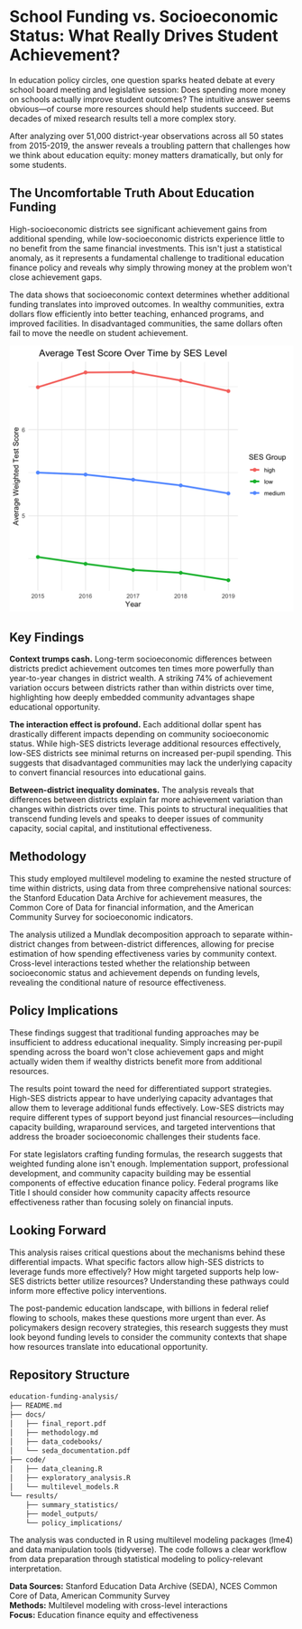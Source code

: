 # School Funding vs. Socioeconomic Status: What Really Drives Student Achievement?

In education policy circles, one question sparks heated debate at every school board meeting and legislative session: Does spending more money on schools actually improve student outcomes? The intuitive answer seems obvious—of course more resources should help students succeed. But decades of mixed research results tell a more complex story.

After analyzing over 51,000 district-year observations across all 50 states from 2015-2019, the answer reveals a troubling pattern that challenges how we think about education equity: money matters dramatically, but only for some students.

## The Uncomfortable Truth About Education Funding

High-socioeconomic districts see significant achievement gains from additional spending, while low-socioeconomic districts experience little to no benefit from the same financial investments. This isn't just a statistical anomaly, as it represents a fundamental challenge to traditional education finance policy and reveals why simply throwing money at the problem won't close achievement gaps.

The data shows that socioeconomic context determines whether additional funding translates into improved outcomes. In wealthy communities, extra dollars flow efficiently into better teaching, enhanced programs, and improved facilities. In disadvantaged communities, the same dollars often fail to move the needle on student achievement.

![alt text](results/achivement_by_ses.png)

## Key Findings

**Context trumps cash.** Long-term socioeconomic differences between districts predict achievement outcomes ten times more powerfully than year-to-year changes in district wealth. A striking 74% of achievement variation occurs between districts rather than within districts over time, highlighting how deeply embedded community advantages shape educational opportunity.

**The interaction effect is profound.** Each additional dollar spent has drastically different impacts depending on community socioeconomic status. While high-SES districts leverage additional resources effectively, low-SES districts see minimal returns on increased per-pupil spending. This suggests that disadvantaged communities may lack the underlying capacity to convert financial resources into educational gains.

**Between-district inequality dominates.** The analysis reveals that differences between districts explain far more achievement variation than changes within districts over time. This points to structural inequalities that transcend funding levels and speaks to deeper issues of community capacity, social capital, and institutional effectiveness.

## Methodology

This study employed multilevel modeling to examine the nested structure of time within districts, using data from three comprehensive national sources: the Stanford Education Data Archive for achievement measures, the Common Core of Data for financial information, and the American Community Survey for socioeconomic indicators.

The analysis utilized a Mundlak decomposition approach to separate within-district changes from between-district differences, allowing for precise estimation of how spending effectiveness varies by community context. Cross-level interactions tested whether the relationship between socioeconomic status and achievement depends on funding levels, revealing the conditional nature of resource effectiveness.

## Policy Implications

These findings suggest that traditional funding approaches may be insufficient to address educational inequality. Simply increasing per-pupil spending across the board won't close achievement gaps and might actually widen them if wealthy districts benefit more from additional resources.

The results point toward the need for differentiated support strategies. High-SES districts appear to have underlying capacity advantages that allow them to leverage additional funds effectively. Low-SES districts may require different types of support beyond just financial resources—including capacity building, wraparound services, and targeted interventions that address the broader socioeconomic challenges their students face.

For state legislators crafting funding formulas, the research suggests that weighted funding alone isn't enough. Implementation support, professional development, and community capacity building may be essential components of effective education finance policy. Federal programs like Title I should consider how community capacity affects resource effectiveness rather than focusing solely on financial inputs.

## Looking Forward

This analysis raises critical questions about the mechanisms behind these differential impacts. What specific factors allow high-SES districts to leverage funds more effectively? How might targeted supports help low-SES districts better utilize resources? Understanding these pathways could inform more effective policy interventions.

The post-pandemic education landscape, with billions in federal relief flowing to schools, makes these questions more urgent than ever. As policymakers design recovery strategies, this research suggests they must look beyond funding levels to consider the community contexts that shape how resources translate into educational opportunity.

## Repository Structure

```
education-funding-analysis/
├── README.md
├── docs/
│   ├── final_report.pdf
│   ├── methodology.md
│   ├── data_codebooks/
│   └── seda_documentation.pdf
├── code/
│   ├── data_cleaning.R
│   ├── exploratory_analysis.R
│   └── multilevel_models.R
└── results/
    ├── summary_statistics/
    ├── model_outputs/
    └── policy_implications/
```

The analysis was conducted in R using multilevel modeling packages (lme4) and data manipulation tools (tidyverse). The code follows a clear workflow from data preparation through statistical modeling to policy-relevant interpretation.

**Data Sources:** Stanford Education Data Archive (SEDA), NCES Common Core of Data, American Community Survey  
**Methods:** Multilevel modeling with cross-level interactions  
**Focus:** Education finance equity and effectiveness
